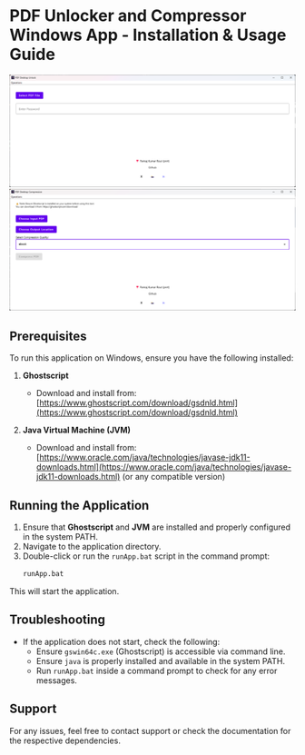 # PDF Unlocker and Compressor Windows App - Installation & Usage Guide
![PDF Unlocker Preview](image1.png)
![PDF Compressor Preview](image2.png)
## Prerequisites
To run this application on Windows, ensure you have the following installed:

1. **Ghostscript**
   - Download and install from: [https://www.ghostscript.com/download/gsdnld.html](https://www.ghostscript.com/download/gsdnld.html)

2. **Java Virtual Machine (JVM)**
   - Download and install from: [https://www.oracle.com/java/technologies/javase-jdk11-downloads.html](https://www.oracle.com/java/technologies/javase-jdk11-downloads.html) (or any compatible version)

## Running the Application
1. Ensure that **Ghostscript** and **JVM** are installed and properly configured in the system PATH.
2. Navigate to the application directory.
3. Double-click or run the `runApp.bat` script in the command prompt:
   ```sh
   runApp.bat
   ```

This will start the application.

## Troubleshooting
- If the application does not start, check the following:
  - Ensure `gswin64c.exe` (Ghostscript) is accessible via command line.
  - Ensure `java` is properly installed and available in the system PATH.
  - Run `runApp.bat` inside a command prompt to check for any error messages.

## Support
For any issues, feel free to contact support or check the documentation for the respective dependencies.

